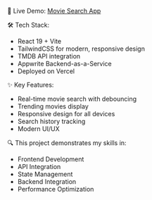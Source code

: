 🚀 Live Demo: [Movie Search App](https://movie-app-rakib-hassan-nayems-projects.vercel.app/)

🛠️ Tech Stack:
- React 19 + Vite
- TailwindCSS for modern, responsive design
- TMDB API integration
- Appwrite Backend-as-a-Service
- Deployed on Vercel

✨ Key Features:
- Real-time movie search with debouncing
- Trending movies display
- Responsive design for all devices
- Search history tracking
- Modern UI/UX

🔍 This project demonstrates my skills in:
- Frontend Development
- API Integration
- State Management
- Backend Integration
- Performance Optimization
